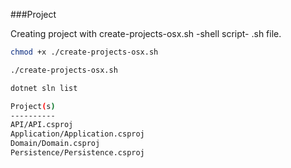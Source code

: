 ###Project

Creating project with create-projects-osx.sh -shell script- .sh file.

```bash
chmod +x ./create-projects-osx.sh
```

```bash
./create-projects-osx.sh
```

```bash
dotnet sln list
```

```bash
Project(s)
----------
API/API.csproj
Application/Application.csproj
Domain/Domain.csproj
Persistence/Persistence.csproj
```
